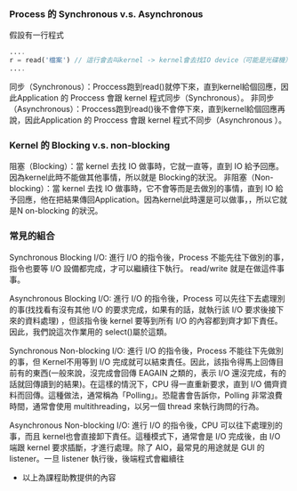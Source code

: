 ### Process 的 Synchronous v.s. Asynchronous 

假設有一行程式

```php
....
r = read('檔案') // 這行會去叫kernel -> kernel會去找IO device（可能是光碟機）之類的毒檔案
....
```

同步（Synchronous）：Proccess跑到read()就停下來，直到kernel給個回應，因此Application 的 Proccess 會跟 kernel 程式同步（Synchronous）。
非同步（Asynchronous）：Proccess跑到read()後不會停下來，直到kernel給個回應再說，因此Application 的 Proccess 會跟 kernel 程式不同步（Asynchronous ）。


### Kernel 的 Blocking v.s. non-blocking

阻塞（Blocking）：當 kernel 去找 IO 做事時，它就一直等，直到 IO 給予回應。因為kernel此時不能做其他事情，所以就是 Blocking的狀況。
非阻塞（Non-blocking）：當 kernel 去找 IO 做事時，它不會等而是去做別的事情，直到 IO 給予回應，他在把結果傳回Application。因為kernel此時還是可以做事，，所以它就是N on-blocking 的狀況。



###  常見的組合

Synchronous Blocking I/O: 進行 I/O 的指令後，Process 不能先往下做別的事，指令也要等 I/O 設備都完成，才可以繼續往下執行。 read/write 就是在做這件事事。


Asynchronous Blocking I/O: 進行 I/O 的指令後，Process 可以先往下去處理別的事(找找看有沒有其他 I/O 的要求完成，如果有的話，就執行該 I/O 要求後接下來的資料處理) ，但該指令後 kernel 要等到所有 I/O 的內容都到齊才卸下責任。因此，我們說這次作業用的 select()屬於這類。


Synchronous Non-blocking I/O: 進行 I/O 的指令後，Process 不能往下先做別的事，但 Kernel不用等到 I/O 完成就可以結束責任。因此，該指令得馬上回傳目前有的東西(一般來說，沒完成會回傳 EAGAIN 之類的，表示 I/O 還沒完成，有的話就回傳讀到的結果)。在這樣的情況下，CPU 得一直重新要求，直到 I/O 備齊資料而回傳。這種做法，通常稱為「Polling」。恐龍書會告訴你，Polling 非常浪費時間，通常會使用 multithreading，以另一個 thread 來執行詢問的行為。

Asynchronous Non-blocking I/O: 進行 I/O 的指令後，CPU 可以往下處理別的事，而且 kernel也會直接卸下責任。這種模式下，通常會是 I/O 完成後，由 I/O 端跟 kernel 要求插斷，才進行處理。除了 AIO，最常見的用途就是 GUI 的 listener。一旦 listener 執行後，後端程式會繼續往

* 以上為課程助教提供的內容